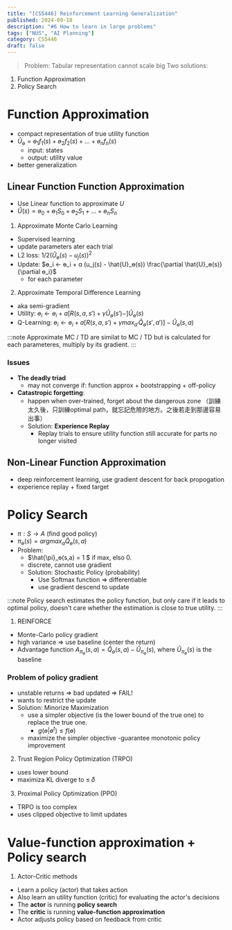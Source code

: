 ```yaml
---
title: "[CS5446] Reinforcement Learning Generalization"
published: 2024-09-18
description: "#6 How to learn in large problems"
tags: ["NUS", "AI Planning"]
category: CS5446
draft: false
---
```


> Problem: Tabular representation cannot scale big
Two solutions:
1. Function Approximation
2. Policy Search

# Function Approximation
- compact representation of true utility function
- $\hat{U}_ɵ = ɵ_1f_1(s) + ɵ_2f_2(s) + ... + ɵ_nf_n(s)$
    - input: states
    - output: utility value
- better generalization

## Linear Function Function Approximation
- Use Linear function to approximate $U$
- $\hat{U}(s) = ɵ_0 + ɵ_1S_0 + ɵ_2S_1 + ... + ɵ_nS_n$

1. Approximate Monte Carlo Learning
- Supervised learning
- update parameters ater each trial
- L2 loss: $1/2 (\hat {U}_ɵ(s)- u_j(s))^2$
- Update:  $ɵ_i ← ɵ_i + ɑ (u_j(s) - \hat{U}_ɵ(s)) \frac{\partial \hat{U}_ɵ(s)}{\partial ɵ_i}$
    - for each parameter

2. Approximate Temporal Difference Learning
- aka semi-gradient
- Utility: $ɵ_i ← ɵ_i + ɑ [R(s,a,s') + γ \hat{U}_ɵ(s') - ]\hat{U}_ɵ(s)$
- Q-Learning: $ɵ_i ← ɵ_i + ɑ [R(s,a,s') + γ max_{a'} \hat{Q}_ɵ(s', a')] - \hat{U}_ɵ(s,a)$

:::note
Approximate MC / TD are similat to MC / TD but is calculated for each parameteres, multiply by its gradient.
:::

### Issues
- **The deadly triad**
    - may not converge if: function approx + bootstrapping + off-policy
- **Catastropic forgetting**:
    - happen when over-trained, forget about the dangerous zone （訓練太久後，只訓練optimal path，就忘記危險的地方。之後若走到那邊容易出事）
    - Solution: **Experience Replay**
        - Replay trials to ensure utility function still accurate for parts no longer visited
## Non-Linear Function Approximation
- deep reinforcement learning, use gradient descent for back propogation
- experience replay + fixed target

# Policy Search
- $\pi: S → A$ (find good policy)
- $\pi_ɵ(s) = argmax_a \hat{Q}_ɵ(s,a)$
- Problem:
    - $\hat{\pi}_ɵ(s,a) = 1 $ if max, elso 0.
    - discrete, cannot use gradient
    - Solution: Stochastic Policy (probability)
        - Use Softmax function => differentiable
        - use gradient descend to update

:::note
Policy search estimates the policy function, but only care if it leads to optimal policy, doesn't care whether the estimation is close to true utility.
:::

1. REINFORCE
- Monte-Carlo policy gradient
- high variance => use baseline (center the return)
- Advantage function $A_{\pi_ɵ}(s,a) = \hat{Q}_ɵ(s,a) - \hat{U}_{\pi_ɵ}(s)$, where $\hat{U}_{\pi_ɵ}(s)$ is the baseline

### Problem of policy gradient
- unstable returns => bad updated => FAIL!
- wants to restrict the update
- Solution: Minorize Maximization
    - use a simpler objective (is the lower bound of the true one) to replace the true one.
        - $g(ɵ|ɵ^t) ≤ f(ɵ)$
    - maximize the simpler objective
    -guarantee monotonic policy improvement

2. Trust Region Policy Optimization (TRPO)
- uses lower bound
- maximiza KL diverge to ≤ 𝛿

3. Proximal Policy Optimization (PPO)
- TRPO is too complex
- uses clipped objective to limit updates

# Value-function approximation + Policy search
1. Actor-Critic methods
- Learn a policy (actor) that takes action
- Also learn an utility function (critic) for evaluating the actor's decisions
- The **actor** is running **policy search**
- The **critic** is running **value-function approximation**
- Actor adjusts policy based on feedback from critic


